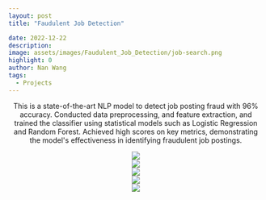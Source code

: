 ```yaml
---
layout: post
title: "Faudulent Job Detection"

date: 2022-12-22
description:
image: assets/images/Faudulent_Job_Detection/job-search.png
highlight: 0
author: Nan Wang
tags:
  - Projects
---
```


<div class="section-padding bg-white" align="center">

This is a state-of-the-art NLP model to detect job posting fraud with 96% accuracy. Conducted data preprocessing, and feature extraction, and trained the classifier using statistical models such as Logistic Regression and Random Forest. Achieved high scores on key metrics, demonstrating the model's effectiveness in identifying fraudulent job postings.

</div>

<div class="section-padding" align="center">
<img source type="img/png" src="{{ "assets/images/Faudulent_Job_Detection/1.png" | relative_url }}"/>
</div>
<div class="section-padding" align="center">
<img source type="img/png" src="{{ "assets/images/Faudulent_Job_Detection/2.png" | relative_url }}"/>
</div>
<div class="section-padding" align="center">
<img source type="img/png" src="{{ "assets/images/Faudulent_Job_Detection/3.png" | relative_url }}"/>
</div>
<div class="section-padding" align="center">
<img source type="img/png" src="{{ "assets/images/Faudulent_Job_Detection/4.png" | relative_url }}"/>
</div>
<div class="section-padding" align="center">
<img source type="img/png" src="{{ "assets/images/Faudulent_Job_Detection/5.png" | relative_url }}"/>
</div>




